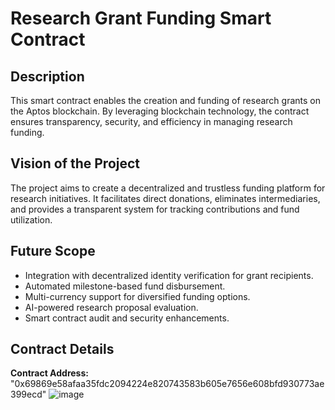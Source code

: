 # Research Grant Funding Smart Contract

## Description
This smart contract enables the creation and funding of research grants on the Aptos blockchain. By leveraging blockchain technology, the contract ensures transparency, security, and efficiency in managing research funding.

## Vision of the Project
The project aims to create a decentralized and trustless funding platform for research initiatives. It facilitates direct donations, eliminates intermediaries, and provides a transparent system for tracking contributions and fund utilization.

## Future Scope
- Integration with decentralized identity verification for grant recipients.
- Automated milestone-based fund disbursement.
- Multi-currency support for diversified funding options.
- AI-powered research proposal evaluation.
- Smart contract audit and security enhancements.

## Contract Details
**Contract Address:**  "0x69869e58afaa35fdc2094224e820743583b605e7656e608bfd930773ae399ecd"
![image](https://github.com/user-attachments/assets/263c87b0-64ed-4100-aef6-03e2a527f3e3)

